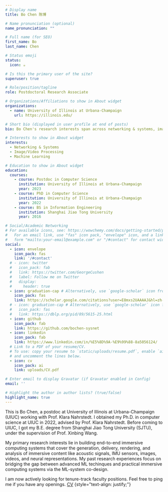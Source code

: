 ```yaml
---
# Display name
title: Bo Chen 陈博

# Name pronunciation (optional)
name_pronunciation: ""

# Full name (for SEO)
first_name: Bo
last_name: Chen

# Status emoji
status:
  icon: ☕️

# Is this the primary user of the site?
superuser: true

# Role/position/tagline
role: Postdoctoral Research Associate

# Organizations/Affiliations to show in About widget
organizations:
  - name: University of Illinois at Urbana-Champaign
    url: https://illinois.edu/

# Short bio (displayed in user profile at end of posts)
bio: Bo Chen's research interests span across networking & systems, image/video processing, and machine learning.

# Interests to show in About widget
interests:
  - Networking & Systems
  - Image/Video Processing
  - Machine Learning

# Education to show in About widget
education:
  courses:
    - course: Postdoc in Computer Science
      institution: University of Illinois at Urbana-Champaign
      year: 2023
    - course: PhD in Computer Science
      institution: University of Illinois at Urbana-Champaign
      year: 2022
    - course: BS in Information Engineering
      institution: Shanghai Jiao Tong University
      year: 2016

# Social/Academic Networking
# For available icons, see: https://wowchemy.com/docs/getting-started/page-builder/#icons
#   For an email link, use "fas" icon pack, "envelope" icon, and a link in the
#   form "mailto:your-email@example.com" or "/#contact" for contact widget.
social:
  - icon: envelope
    icon_pack: fas
    link: '/#contact'
  # - icon: twitter
  #   icon_pack: fab
  #   link: https://twitter.com/GeorgeCushen
  #   label: Follow me on Twitter
  #   display:
  #     header: true
  - icon: graduation-cap # Alternatively, use `google-scholar` icon from `ai` icon pack
    icon_pack: fas
    link: https://scholar.google.com/citations?user=E8mxs2UAAAAJ&hl=zh-CN
  # - icon: graduation-cap # Alternatively, use `google-scholar` icon from `ai` icon pack
  #   icon_pack: fas
  #   link: https://dblp.org/pid/89/5615-25.html
  - icon: github
    icon_pack: fab
    link: https://github.com/bochen-sysnet
  - icon: linkedin
    icon_pack: fab
    link: https://www.linkedin.com/in/%E5%8D%9A-%E9%99%88-8a5056124/
  # Link to a PDF of your resume/CV.
  # To use: copy your resume to `static/uploads/resume.pdf`, enable `ai` icons in `params.yaml`,
  # and uncomment the lines below.
  - icon: cv
    icon_pack: ai
    link: uploads/CV.pdf

# Enter email to display Gravatar (if Gravatar enabled in Config)
email: ''

# Highlight the author in author lists? (true/false)
highlight_name: true
---
```


This is Bo Chen, a postdoc at University of Illinois at Urbana-Champaign (UIUC) working with Prof. Klara Nahrstedt. I obtained my Ph.D. in computer science at UIUC in 2022, advised by Prof. Klara Nahrstedt. Before coming to UIUC, I got my B.E. degree from Shanghai Jiao Tong University (SJTU), under the supervision of Prof. Xinbing Wang. 

My primary research interests lie in building end-to-end immersive computing systems that cover the generation, delivery, rendering, and analysis of immersive content like acoustic signals, IMU sensors, images, videos, and neural representations. My past research experiences focus on bridging the gap between advanced ML techinques and practical immersive computing systems via the ML-system co-design.

I am now actively looking for tenure-track faculty positions. Feel free to ping me if you have any openings. [CV](uploads/CV.pdf)
{style="text-align: justify;"}
